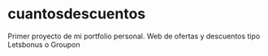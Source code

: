 # cuantosdescuentos
Primer proyecto de mi portfolio personal. Web de ofertas y descuentos tipo Letsbonus o Groupon
